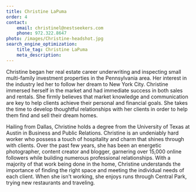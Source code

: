 ```yaml
---
title: Christine LaPuma
order: 4
contact:
    email: christinel@nestseekers.com
    phone: 972.322.8647
photo: /images/Christine-headshot.jpg
search_engine_optimization:
    title_tag: Christine LaPuma
    meta_description:
---
```

Christine began her real estate career underwriting and inspecting small multi-family investment properties in the Pennsylvania area. Her interest in the industry led her to follow her dream to New York City. Christine immersed herself in the market and had immediate success in both sales and rentals. She firmly believes that market knowledge and communication are key to help clients achieve their personal and financial goals. She takes the time to develop thoughtful relationships with her clients in order to help them find and sell their dream homes.

Hailing from Dallas, Christine holds a degree from the University of Texas at Austin in Business and Public Relations. Christine is an undeniably hard worker who possess a touch of hospitality and charm that shines through with clients. Over the past few years, she has been an energetic photographer, content creator and blogger, garnering over 15,000 online followers while building numerous professional relationships. With a majority of that work being done in the home, Christine understands the importance of finding the right space and meeting the individual needs of each client. When she isn't working, she enjoys runs through Central Park, trying new restaurants and traveling.
